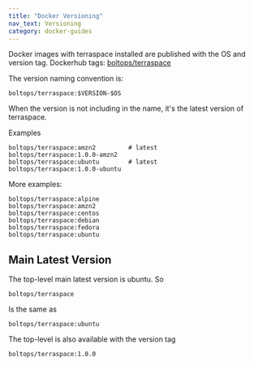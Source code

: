 ```yaml
---
title: "Docker Versioning"
nav_text: Versioning
category: docker-guides
---
```


Docker images with terraspace installed are published with the OS and version tag. Dockerhub tags: [boltops/terraspace](https://hub.docker.com/r/boltops/terraspace/tags)

The version naming convention is:

    boltops/terraspace:$VERSION-$OS

When the version is not including in the name, it's the latest version of terraspace.

Examples

    boltops/terraspace:amzn2         # latest
    boltops/terraspace:1.0.0-amzn2
    boltops/terraspace:ubuntu        # latest
    boltops/terraspace:1.0.0-ubuntu

More examples:

    boltops/terraspace:alpine
    boltops/terraspace:amzn2
    boltops/terraspace:centos
    boltops/terraspace:debian
    boltops/terraspace:fedora
    boltops/terraspace:ubuntu

## Main Latest Version

The top-level main latest version is ubuntu. So

    boltops/terraspace

Is the same as

    boltops/terraspace:ubuntu

The top-level is also available with the version tag

    boltops/terraspace:1.0.0
